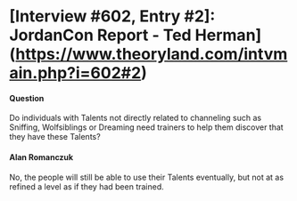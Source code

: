 # [Interview #602, Entry #2]: JordanCon Report - Ted Herman](https://www.theoryland.com/intvmain.php?i=602#2)

#### Question

Do individuals with Talents not directly related to channeling such as Sniffing, Wolfsiblings or Dreaming need trainers to help them discover that they have these Talents?

#### Alan Romanczuk

No, the people will still be able to use their Talents eventually, but not at as refined a level as if they had been trained.

